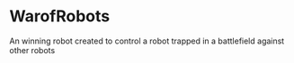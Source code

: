 # WarofRobots
An winning robot created to control a robot trapped in a battlefield against other robots
